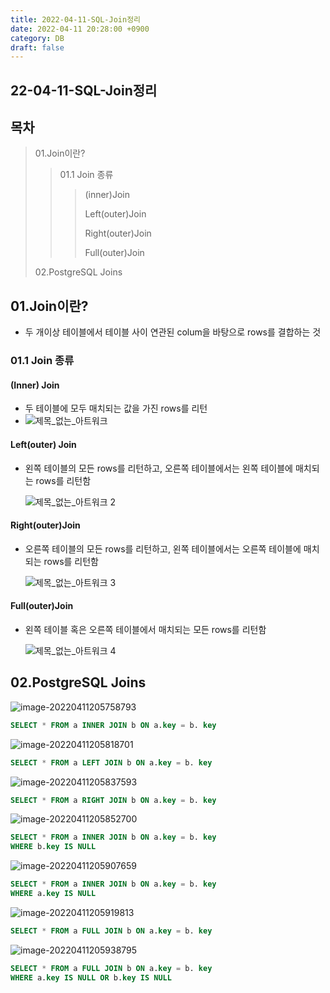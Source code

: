 ```yaml
---
title: 2022-04-11-SQL-Join정리
date: 2022-04-11 20:28:00 +0900
category: DB
draft: false
---
```


## 22-04-11-SQL-Join정리

## 목차

> 01.Join이란?
>
> > 01.1 Join 종류
> >
> > > (inner)Join
> > >
> > > Left(outer)Join
> > >
> > > Right(outer)Join
> > >
> > > Full(outer)Join
>
> 02.PostgreSQL Joins

## 01.Join이란?

- 두 개이상 테이블에서 테이블 사이 연관된 colum을 바탕으로 rows를 결합하는 것

### 01.1 Join 종류

#### (Inner) Join

- 두 테이블에 모두 매치되는 값을 가진  rows를 리턴
- ![제목_없는_아트워크](../../assets/img/post/22-04-11-SQL-Join정리.assets/1.png)

#### Left(outer) Join

- 왼쪽 테이블의 모든 rows를 리턴하고, 오른쪽 테이블에서는 왼쪽 테이블에 매치되는 rows를 리턴함

  ![제목_없는_아트워크 2](../../assets/img/post/22-04-11-SQL-Join정리.assets/2.png)

#### Right(outer)Join

- 오른쪽 테이블의 모든 rows를 리턴하고, 왼쪽 테이블에서는 오른쪽 테이블에 매치되는 rows를 리턴함

  ![제목_없는_아트워크 3](../../assets/img/post/22-04-11-SQL-Join정리.assets/3.png)

#### Full(outer)Join

- 왼쪽 테이블 혹은 오른쪽 테이블에서 매치되는 모든 rows를 리턴함

  ![제목_없는_아트워크 4](../../assets/img/post/22-04-11-SQL-Join정리.assets/4.png)

## 02.PostgreSQL Joins

![image-20220411205758793](../../assets/img/post/22-04-11-SQL-Join정리.assets/image-20220411205758793.png)

```sql
SELECT * FROM a INNER JOIN b ON a.key = b. key
```

![image-20220411205818701](../../assets/img/post/22-04-11-SQL-Join정리.assets/image-20220411205818701.png)

```sql
SELECT * FROM a LEFT JOIN b ON a.key = b. key
```

![image-20220411205837593](../../assets/img/post/22-04-11-SQL-Join정리.assets/image-20220411205837593.png)

```sql
SELECT * FROM a RIGHT JOIN b ON a.key = b. key
```

![image-20220411205852700](../../assets/img/post/22-04-11-SQL-Join정리.assets/image-20220411205852700.png)

```sql
SELECT * FROM a INNER JOIN b ON a.key = b. key
WHERE b.key IS NULL
```

![image-20220411205907659](../../assets/img/post/22-04-11-SQL-Join정리.assets/image-20220411205907659.png)

```sql
SELECT * FROM a INNER JOIN b ON a.key = b. key
WHERE a.key IS NULL
```

![image-20220411205919813](../../assets/img/post/22-04-11-SQL-Join정리.assets/image-20220411205919813.png)

```sql
SELECT * FROM a FULL JOIN b ON a.key = b. key
```

![image-20220411205938795](../../assets/img/post/22-04-11-SQL-Join정리.assets/image-20220411205938795.png)

```sql
SELECT * FROM a FULL JOIN b ON a.key = b. key
WHERE a.key IS NULL OR b.key IS NULL
```



